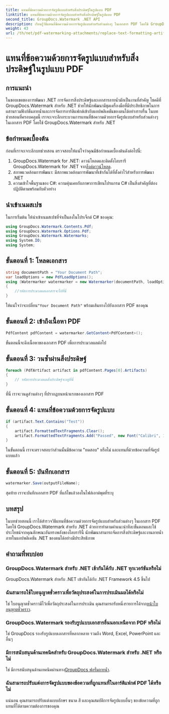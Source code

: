 ```yaml
---
title: แทนที่ข้อความด้วยการจัดรูปแบบสำหรับสิ่งประดิษฐ์ในรูปแบบ PDF
linktitle: แทนที่ข้อความด้วยการจัดรูปแบบสำหรับสิ่งประดิษฐ์ในรูปแบบ PDF
second_title: GroupDocs.Watermark .NET API
description: เรียนรู้วิธีแทนที่ข้อความด้วยการจัดรูปแบบสำหรับส่วนต่างๆ ในเอกสาร PDF โดยใช้ GroupDocs.Watermark สำหรับ .NET ปรับปรุงการจัดการเอกสารได้อย่างง่ายดาย
weight: 43
url: /th/net/pdf-watermarking-attachments/replace-text-formatting-artifact-pdf/
---
```


# แทนที่ข้อความด้วยการจัดรูปแบบสำหรับสิ่งประดิษฐ์ในรูปแบบ PDF

## การแนะนำ
ในขอบเขตของการพัฒนา .NET การจัดการสิ่งประดิษฐ์และเอกสารลายน้ำมักเป็นงานที่สำคัญ โชคดีที่ GroupDocs.Watermark สำหรับ .NET ช่วยให้นักพัฒนามีชุดเครื่องมือที่มีประสิทธิภาพในการผสานรวมฟังก์ชันลายน้ำและการจัดการอาร์ติแฟกต์เข้ากับแอปพลิเคชันของตนได้อย่างราบรื่น ในบทช่วยสอนที่ครอบคลุมนี้ เราจะเจาะลึกกระบวนการแทนที่ข้อความด้วยการจัดรูปแบบสำหรับส่วนต่างๆ ในเอกสาร PDF โดยใช้ GroupDocs.Watermark สำหรับ .NET
## ข้อกำหนดเบื้องต้น
ก่อนที่เราจะเจาะลึกบทช่วยสอน ตรวจสอบให้แน่ใจว่าคุณมีข้อกำหนดเบื้องต้นดังต่อไปนี้:
1.  GroupDocs.Watermark for .NET: ดาวน์โหลดและติดตั้งไลบรารี GroupDocs.Watermark for .NET จาก[ลิ้งค์ดาวน์โหลด](https://releases.groupdocs.com/Watermark/net/).
2. สภาพแวดล้อมการพัฒนา: มีสภาพแวดล้อมการพัฒนาที่เข้ากันได้ที่ตั้งค่าไว้สำหรับการพัฒนา .NET
3. ความเข้าใจพื้นฐานของ C#: ความคุ้นเคยกับภาษาการเขียนโปรแกรม C# เป็นสิ่งสำคัญที่ต้องปฏิบัติตามพร้อมกับตัวอย่าง

## นำเข้าเนมสเปซ
ในการเริ่มต้น ให้นำเข้าเนมสเปซที่จำเป็นลงในโปรเจ็กต์ C# ของคุณ:
```csharp
using GroupDocs.Watermark.Contents.Pdf;
using GroupDocs.Watermark.Options.Pdf;
using GroupDocs.Watermark.Watermarks;
using System.IO;
using System;
```
## ขั้นตอนที่ 1: โหลดเอกสาร
```csharp
string documentPath = "Your Document Path";
var loadOptions = new PdfLoadOptions();
using (Watermarker watermarker = new Watermarker(documentPath, loadOptions))
{
    //รหัสการประมวลผลเอกสารจะไปที่นี่
}
```
 ให้แน่ใจว่าจะเปลี่ยน`"Your Document Path"` พร้อมเส้นทางไปยังเอกสาร PDF ของคุณ
## ขั้นตอนที่ 2: เข้าถึงเนื้อหา PDF
```csharp
PdfContent pdfContent = watermarker.GetContent<PdfContent>();
```
ขั้นตอนนี้จะดึงเนื้อหาของเอกสาร PDF เพื่อการประมวลผลต่อไป
## ขั้นตอนที่ 3: วนซ้ำผ่านสิ่งประดิษฐ์
```csharp
foreach (PdfArtifact artifact in pdfContent.Pages[0].Artifacts)
{
    // รหัสการประมวลผลสิ่งประดิษฐ์จะอยู่ที่นี่
}
```
ที่นี่ เราจะวนดูส่วนต่างๆ ที่ปรากฏบนหน้าแรกของเอกสาร PDF
## ขั้นตอนที่ 4: แทนที่ข้อความด้วยการจัดรูปแบบ
```csharp
if (artifact.Text.Contains("Test"))
{
    artifact.FormattedTextFragments.Clear();
    artifact.FormattedTextFragments.Add("Passed", new Font("Calibri", 19, FontStyle.Bold), Color.Red, Color.Aqua);
}
```
ในขั้นตอนนี้ เราจะตรวจสอบว่าส่วนนั้นมีข้อความ "ทดสอบ" หรือไม่ และแทนที่ด้วยข้อความที่จัดรูปแบบแล้ว
## ขั้นตอนที่ 5: บันทึกเอกสาร
```csharp
watermarker.Save(outputFileName);
```
สุดท้าย เราจะบันทึกเอกสาร PDF ที่แก้ไขแล้วลงในไฟล์เอาต์พุตที่ระบุ

## บทสรุป
ในบทช่วยสอนนี้ เราได้สำรวจวิธีแทนที่ข้อความด้วยการจัดรูปแบบสำหรับส่วนต่างๆ ในเอกสาร PDF โดยใช้ GroupDocs.Watermark สำหรับ .NET ด้วยการทำตามคำแนะนำทีละขั้นตอนและใช้ประโยชน์จากคุณลักษณะอันทรงพลังของไลบรารีนี้ นักพัฒนาสามารถจัดการสิ่งประดิษฐ์และงานลายน้ำภายในแอปพลิเคชัน .NET ของตนได้อย่างมีประสิทธิภาพ
## คำถามที่พบบ่อย
### GroupDocs.Watermark สำหรับ .NET เข้ากันได้กับ .NET ทุกเวอร์ชันหรือไม่
GroupDocs.Watermark สำหรับ .NET เข้ากันได้กับ .NET Framework 4.5 ขึ้นไป
### ฉันสามารถใช้ใบอนุญาตชั่วคราวเพื่อวัตถุประสงค์ในการประเมินผลได้หรือไม่
 ใช่ ใบอนุญาตชั่วคราวมีไว้เพื่อวัตถุประสงค์ในการประเมิน คุณสามารถรับหนึ่งรายการได้จาก[หน้าใบอนุญาตชั่วคราว](https://purchase.groupdocs.com/temporary-license/).
### GroupDocs.Watermark รองรับรูปแบบเอกสารอื่นนอกเหนือจาก PDF หรือไม่
ใช่ GroupDocs รองรับรูปแบบเอกสารที่หลากหลาย รวมถึง Word, Excel, PowerPoint และอื่นๆ
### มีการสนับสนุนด้านเทคนิคสำหรับ GroupDocs.Watermark สำหรับ .NET หรือไม่
 ใช่ มีการสนับสนุนด้านเทคนิคผ่านทาง[GroupDocs ฟอรั่มลายน้ำ](https://forum.groupdocs.com/c/watermark/19).
### ฉันสามารถปรับแต่งการจัดรูปแบบของข้อความที่ถูกแทนที่ในอาร์ติแฟกต์ PDF ได้หรือไม่
แน่นอน คุณสามารถปรับแต่งแบบอักษร ขนาด สี และคุณสมบัติการจัดรูปแบบอื่นๆ ของข้อความที่ถูกแทนที่ได้ตามความต้องการของคุณ